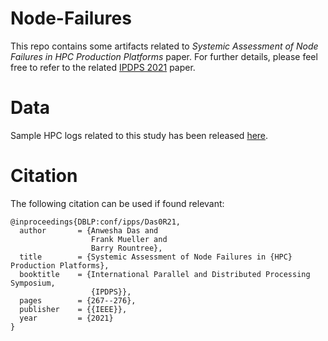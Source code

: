 # Node-Failures

This repo contains some artifacts related to _Systemic Assessment of Node Failures in HPC
Production Platforms_ paper. For further details, please feel free to refer to the related [IPDPS 2021](https://ieeexplore.ieee.org/document/9460484) paper.

# Data

Sample HPC logs related to this study has been released [here](https://doi.org/10.5281/zenodo.3872724).

# Citation

The following citation can be used if found relevant:

```
@inproceedings{DBLP:conf/ipps/Das0R21,
  author       = {Anwesha Das and
                  Frank Mueller and
                  Barry Rountree},
  title        = {Systemic Assessment of Node Failures in {HPC} Production Platforms},
  booktitle    = {International Parallel and Distributed Processing Symposium,
                  {IPDPS}},
  pages        = {267--276},
  publisher    = {{IEEE}},
  year         = {2021}
}
```
